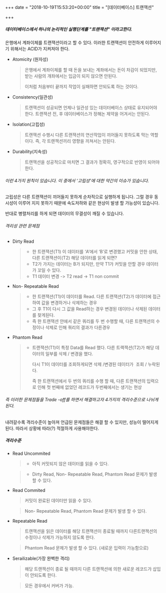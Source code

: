 +++
date = "2018-10-19T15:53:20+00:00"
title = "[데이터베이스] 트랜잭션"

+++
##### 데이터베이스에서 하나의 논리적인 실행단계를 "트랜잭션" 이라고한다.

은행에서 계좌이체를 트랜잭션이라고 할 수 있다. 이러한 트랜잭션이 안전하게 이루어지기 위해서는 ACID가 지켜져야 한다.

* Atomicity (원자성)

  > 은행에서 계좌이체를 할 때 돈을 보내는 계좌에서는 돈이 차감이 되었지만, 받는 사람의 걔좌에서는 입금이 되지 않으면 안된다.
  >
  > 이처럼 처음부터 끝까지 작업이 실패하면 안되도록 하는 것이다.
* Consistency(일관성)

  > 트랜잭션이 성공되면 언제나 일관성 있는 데이터베이스 상태로 유지되어야 한다. 트랜잭션 전, 후 데이터베이스가 정해논 제약을 어겨서는 안된다.
* Isolation(고립성)

  > 트랜잭션 수행시 다른 트랜잭션의 연산작업이 끼어들지 못하도록 막는 역할이다. 즉, 각 트랜잭션끼리 영향을 끼쳐서는 안된다.
* Durability(지속성)

  > 트랜잭션을 성공적으로 마치면 그 결과가 정확히, 영구적으로 반영이 되어야 한다.

###### 이런 4가지 원칙이 있습니다. 이 중에서 ‘고립성’에 대한 약간의 이슈가 있습니다.

고립성은 다른 트랜잭션이 끼어들지 못하게 순차적으로 실행하게 됩니다. 그럴 경우 동시성이 이루어 지지 못하기 때문에 속도저하와 같은 현상이 발생 할 가능성이 있습니다.

반대로 병렬처리를 하게 되면 데이터의 무결성이 깨질 수 있습니다.

###### 격리성 관련 문제점

* Dirty Read

  > * 한 트랜잭션(T1) 이 데이터를 ‘A’에서 ‘B’로 변경했고 커밋을 안한 상태, 다른 트랜잭션이(T2) 해당 데이터를 읽게 되면?
  > * T2가 가지는 데이터는 B가 되지만, 만약 T1가 커밋을 안할 경우 데이터가 꼬일 수 있다.
  > * T1 데이터 변경 -> T2 read -> T1 non commit
* Non- Repeatable Read

  > * 한 트랜잭션(T1)이 데이터를 Read. 다른 트랜잭션(T2)가 데이터에 접근하여 값을 변경하거나 삭제하는 경우
  > * 그 후 T1이 다시 그 값을 Read하는 경우 변경된 데이터나 삭제된 데이터를 찾게된다.
  > * 즉 한 트랜잭션 안에서 같은 쿼리를 두 번 수행할 때, 다른 트랜잭션의 수정이나 삭제로 인해 쿼리의 결과가 다른경우
* Phantom Read

  > * 트랜잭션(T1)이 특정 Data를 Read 했다. 다른 트랙잭션(T2)가 해당 데이터의 일부를 삭제 / 변경을 했다.
  >
  >   다시 T1이 데이터를 조회하게되면 삭제 /변경된 데이터가  조회 / 누락된다.
  >
  >   즉 한 트랜잭션에서 두 번의 쿼리를 수행 할 때, 다른 트랜잭션의 입력으로 인해 첫 번째에 없었던 레코드가 두번째에서는 생기는 현상

###### 즉 이러한 문제점들을 Trade -off를 하면서 해결하고자 4가지의 격리수준으로 나뉘게 된다.

내려갈수록 격리수준이 높아져 언급된 문제점들은 해결 할 수 있지만, 성능이 떨어지게 된다. 따라서 상황에 따라(?) 적절하게 사용해야한다.

##### 격리수준

* Read Uncommited

  > * 아직 커밋되지 않은 데이터를 읽을 수 있다.

  > * Dirty Read, Non- Repeatable Read, Phantom Read 문제가 발생 할 수 있다.
* Read Commited

  > 커밋이 완료된 데이터만 읽을 수 있다.

  > Non- Repeatable Read, Phantom Read 문제가 발생 할 수 있다.
* Repeatable Read

  > 트랜잭션을 읽은 데이터를 해당 트랜잭션이 종료될 때까지 다른트랜잭션의 수정이나 삭제가 가능하지 않도록 한다.

  > Phantom Read 문제가 발생 할 수 있다. (새로운 입력이 가능함으로)
* Serailizable(가장 완벽한 격리)

  > 해당 트랜잭션이 종료 될 때까지 다른 트랜잭션에 의한 새로운 레코드가 삽입이 안되도록 한다.

  > 모든 경우에서 커버가 가능.